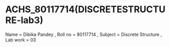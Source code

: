 # ACHS_80117714(DISCRETESTRUCTURE-lab3)
Name = Dibika Pandey ,
Roll no = 80117714 ,
Subject = Discrete Structure , 
Lab work = 03
